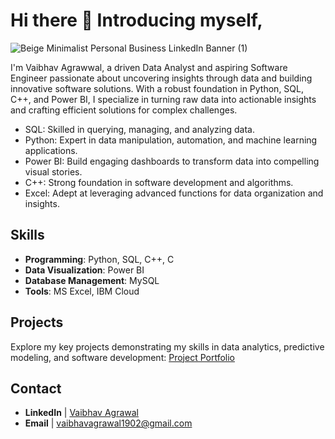 # Hi there 👋 Introducing myself,

![Beige Minimalist Personal Business LinkedIn Banner (1)](https://github.com/user-attachments/assets/2e1f3d02-7c04-49ff-b923-085fb4d99fbc)


I'm Vaibhav Agrawwal, a driven Data Analyst and aspiring Software Engineer passionate about uncovering insights through data and building innovative software solutions. With a robust foundation in Python, SQL, C++, and Power BI, I specialize in turning raw data into actionable insights and crafting efficient solutions for complex challenges.

- SQL: Skilled in querying, managing, and analyzing data.
- Python: Expert in data manipulation, automation, and machine learning applications.
- Power BI: Build engaging dashboards to transform data into compelling visual stories.
- C++: Strong foundation in software development and algorithms.
- Excel: Adept at leveraging advanced functions for data organization and insights.

## Skills
- **Programming**: Python, SQL, C++, C
- **Data Visualization**: Power BI
- **Database Management**: MySQL
- **Tools**: MS Excel, IBM Cloud

## Projects
Explore my key projects demonstrating my skills in data analytics, predictive modeling, and software development:
[Project Portfolio](https://github.com/vaibhav010902?tab=repositories)

## Contact
- **LinkedIn** | [Vaibhav Agrawal](https://www.linkedin.com/in/vaibhavagrawal1902)
- **Email** | vaibhavagrawal1902@gmail.com
